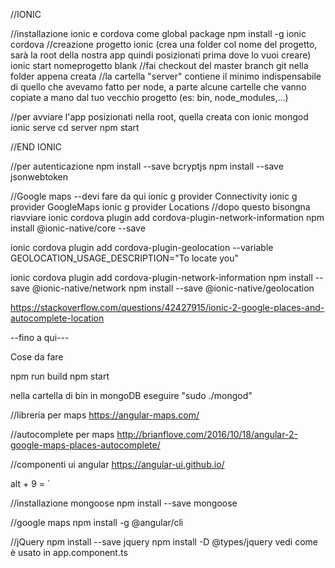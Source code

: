 //IONIC

//installazione ionic e cordova come global package
npm install -g ionic cordova
//creazione progetto ionic (crea una folder col nome del progetto, sarà la root della nostra app quindi posizionati prima dove lo vuoi creare)
ionic start nomeprogetto blank
//fai checkout del master branch git nella folder appena creata
//la cartella "server" contiene il minimo indispensabile di quello che avevamo fatto per node, a parte alcune cartelle che vanno copiate a mano dal tuo vecchio progetto (es: bin, node_modules,...)

//per avviare l'app posizionati nella root, quella creata con ionic
mongod
ionic serve
cd server
npm start

//END IONIC

//per autenticazione
npm install --save bcryptjs
npm install --save jsonwebtoken

//Google maps 
--devi fare da qui
ionic g provider Connectivity
ionic g provider GoogleMaps
ionic g provider Locations
//dopo questo bisongna riavviare
ionic cordova plugin add cordova-plugin-network-information
npm install @ionic-native/core --save

ionic cordova plugin add cordova-plugin-geolocation --variable 
GEOLOCATION_USAGE_DESCRIPTION="To locate you"

ionic cordova plugin add cordova-plugin-network-information
npm install --save @ionic-native/network
npm install --save @ionic-native/geolocation


https://stackoverflow.com/questions/42427915/ionic-2-google-places-and-autocomplete-location

--fino a qui---



Cose da fare

npm run build
npm start

nella cartella di bin in mongoDB eseguire "sudo ./mongod"

//libreria per maps
https://angular-maps.com/

//autocomplete per maps
http://brianflove.com/2016/10/18/angular-2-google-maps-places-autocomplete/

//componenti ui angular
https://angular-ui.github.io/

alt + 9 = `

//installazione mongoose
npm install --save mongoose

//google maps
npm install -g @angular/cli

//jQuery
npm install --save jquery
npm install -D @types/jquery
vedi come è usato in app.component.ts

